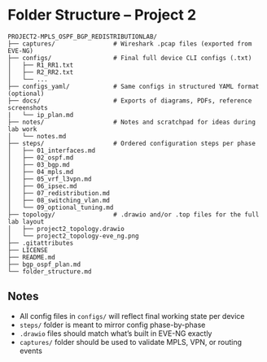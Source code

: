 # Folder Structure – Project 2

```
PROJECT2-MPLS_OSPF_BGP_REDISTRIBUTIONLAB/
├── captures/                # Wireshark .pcap files (exported from EVE-NG)
├── configs/                 # Final full device CLI configs (.txt)
│   ├── R1_RR1.txt
│   ├── R2_RR2.txt
│   └── ...
├── configs_yaml/            # Same configs in structured YAML format (optional)
├── docs/                    # Exports of diagrams, PDFs, reference screenshots
|   └── ip_plan.md 
├── notes/                   # Notes and scratchpad for ideas during lab work
│   └── notes.md
├── steps/                   # Ordered configuration steps per phase
│   ├── 01_interfaces.md
│   ├── 02_ospf.md
│   ├── 03_bgp.md
│   ├── 04_mpls.md
│   ├── 05_vrf_l3vpn.md
│   ├── 06_ipsec.md
│   ├── 07_redistribution.md
│   ├── 08_switching_vlan.md
│   └── 09_optional_tuning.md
├── topology/                # .drawio and/or .top files for the full lab layout
│   ├── project2_topology.drawio
│   └── project2_topology-eve_ng.png
├── .gitattributes
├── LICENSE
├── README.md
├── bgp_ospf_plan.md
└── folder_structure.md
```

## Notes

* All config files in `configs/` will reflect final working state per device
* `steps/` folder is meant to mirror config phase-by-phase
* `.drawio` files should match what’s built in EVE-NG exactly
* `captures/` folder should be used to validate MPLS, VPN, or routing events